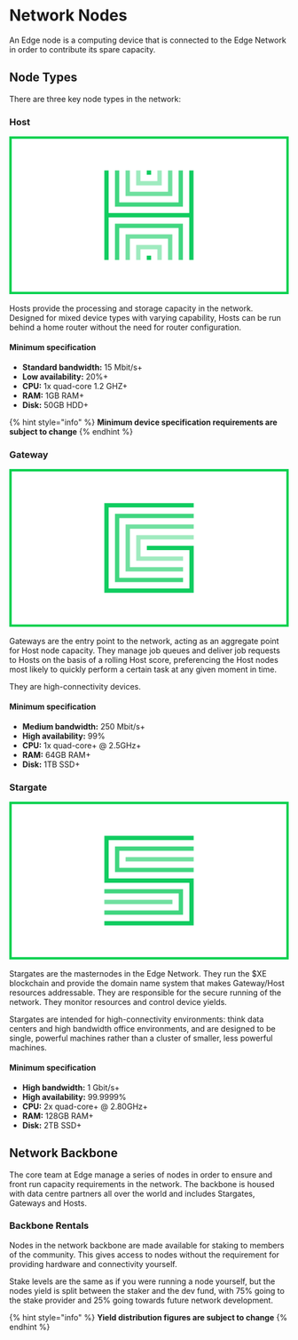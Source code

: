 # Network Nodes

An Edge node is a computing device that is connected to the Edge Network in order to contribute its spare capacity.

## Node Types

There are three key node types in the network:

### Host

![](../.gitbook/assets/host.png)

Hosts provide the processing and storage capacity in the network. Designed for mixed device types with varying capability, Hosts can be run behind a home router without the need for router configuration.

#### **Minimum specification**

* **Standard bandwidth:** 15 Mbit/s+
* **Low availability:** 20%+
* **CPU:** 1x quad-core 1.2 GHZ+
* **RAM:** 1GB RAM+
* **Disk:** 50GB HDD+

{% hint style="info" %}
**Minimum device specification requirements are subject to change**
{% endhint %}

### Gateway

![](../.gitbook/assets/gateway.png)

Gateways are the entry point to the network, acting as an aggregate point for Host node capacity. They manage job queues and deliver job requests to Hosts on the basis of a rolling Host score, preferencing the Host nodes most likely to quickly perform a certain task at any given moment in time.

They are high-connectivity devices.

#### **Minimum specification**

* **Medium bandwidth:** 250 Mbit/s+
* **High availability:** 99%
* **CPU:** 1x quad-core+ @ 2.5GHz+
* **RAM:** 64GB RAM+
* **Disk:** 1TB SSD+

### Stargate

![](../.gitbook/assets/stargate.png)

Stargates are the masternodes in the Edge Network. They run the $XE blockchain and provide the domain name system that makes Gateway/Host resources addressable. They are responsible for the secure running of the network. They monitor resources and control device yields.

Stargates are intended for high-connectivity environments: think data centers and high bandwidth office environments, and are designed to be single, powerful machines rather than a cluster of smaller, less powerful machines.

#### **Minimum specification**

* **High bandwidth:** 1 Gbit/s+
* **High availability:** 99.9999%
* **CPU:** 2x quad-core+ @ 2.80GHz+
* **RAM:** 128GB RAM+
* **Disk:** 2TB SSD+

## Network Backbone

The core team at Edge manage a series of nodes in order to ensure and front run capacity requirements in the network. The backbone is housed with data centre partners all over the world and includes Stargates, Gateways and Hosts.

### Backbone Rentals

Nodes in the network backbone are made available for staking to members of the community. This gives access to nodes without the requirement for providing hardware and connectivity yourself.

Stake levels are the same as if you were running a node yourself, but the nodes yield is split between the staker and the dev fund, with 75% going to the stake provider and 25% going towards future network development.

{% hint style="info" %}
**Yield distribution figures are subject to change**
{% endhint %}

